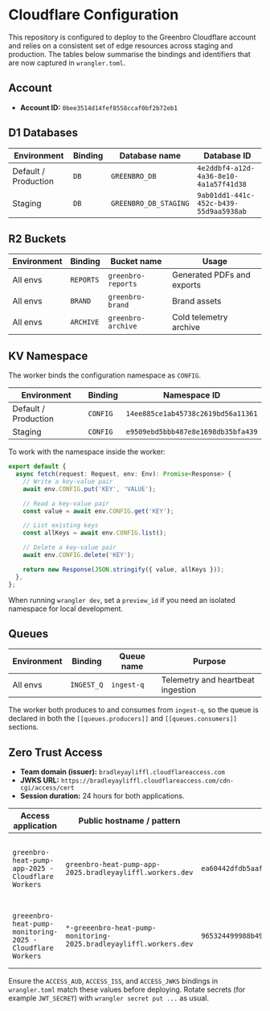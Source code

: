 # Cloudflare Configuration

This repository is configured to deploy to the Greenbro Cloudflare account and relies on a consistent set of edge resources across staging and production. The tables below summarise the bindings and identifiers that are now captured in `wrangler.toml`.

## Account

- **Account ID:** `0bee3514d14fef8558ccaf0bf2b72eb1`

## D1 Databases

| Environment | Binding | Database name         | Database ID                              |
|-------------|---------|-----------------------|------------------------------------------|
| Default / Production | `DB`    | `GREENBRO_DB`          | `4e2ddbf4-a12d-4a36-8e10-4a1a57f41d38` |
| Staging     | `DB`    | `GREENBRO_DB_STAGING` | `9ab01dd1-441c-452c-b439-55d9aa5938ab` |

## R2 Buckets

| Environment | Binding   | Bucket name        | Usage                     |
|-------------|-----------|--------------------|---------------------------|
| All envs    | `REPORTS` | `greenbro-reports` | Generated PDFs and exports |
| All envs    | `BRAND`   | `greenbro-brand`   | Brand assets               |
| All envs    | `ARCHIVE` | `greenbro-archive` | Cold telemetry archive     |

## KV Namespace

The worker binds the configuration namespace as `CONFIG`.

| Environment | Binding  | Namespace ID                           |
|-------------|----------|-----------------------------------------|
| Default / Production | `CONFIG` | `14ee885ce1ab45738c2619bd56a11361` |
| Staging     | `CONFIG` | `e9509ebd5bbb487e8e1698db35bfa439`      |

To work with the namespace inside the worker:

```ts
export default {
  async fetch(request: Request, env: Env): Promise<Response> {
    // Write a key-value pair
    await env.CONFIG.put('KEY', 'VALUE');

    // Read a key-value pair
    const value = await env.CONFIG.get('KEY');

    // List existing keys
    const allKeys = await env.CONFIG.list();

    // Delete a key-value pair
    await env.CONFIG.delete('KEY');

    return new Response(JSON.stringify({ value, allKeys }));
  },
};
```

When running `wrangler dev`, set a `preview_id` if you need an isolated namespace for local development.

## Queues

| Environment | Binding    | Queue name | Purpose                            |
|-------------|------------|------------|------------------------------------|
| All envs    | `INGEST_Q` | `ingest-q` | Telemetry and heartbeat ingestion |

The worker both produces to and consumes from `ingest-q`, so the queue is declared in both the `[[queues.producers]]` and `[[queues.consumers]]` sections.

## Zero Trust Access

- **Team domain (issuer):** `bradleyayliffl.cloudflareaccess.com`
- **JWKS URL:** `https://bradleyayliffl.cloudflareaccess.com/cdn-cgi/access/cert`
- **Session duration:** 24 hours for both applications.

| Access application | Public hostname / pattern                                                     | AUD tag                                                              | Notes |
|--------------------|-------------------------------------------------------------------------------|----------------------------------------------------------------------|-------|
| `greenbro-heat-pump-app-2025 - Cloudflare Workers` | `greenbro-heat-pump-app-2025.bradleyayliffl.workers.dev`                    | `ea60442dfdb5aafba9682114c7017423a599f2a829f52c6c613610944e6a6bdd` | Primary API & dashboard worker (mirrors `ACCESS_AUD` binding). |
| `greeenbro-heat-pump-monitoring-2025 - Cloudflare Workers` | `*-greeenbro-heat-pump-monitoring-2025.bradleyayliffl.workers.dev` | `965324499988b497906c949af33be0c457edff0b9ac3edf8d287825b7d7af78d` | Wildcard access application for monitoring endpoints. |

Ensure the `ACCESS_AUD`, `ACCESS_ISS`, and `ACCESS_JWKS` bindings in `wrangler.toml` match these values before deploying. Rotate secrets (for example `JWT_SECRET`) with `wrangler secret put ...` as usual.
